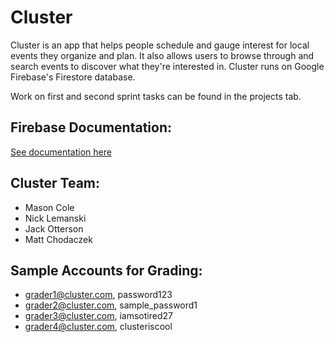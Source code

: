# Cluster
Cluster is an app that helps people schedule and gauge interest for local events they organize and plan. It also allows users to browse through and search events to discover what they're interested in. Cluster runs on Google Firebase's Firestore database.

Work on first and second sprint tasks can be found in the projects tab.

## Firebase Documentation:
[See documentation here](Firebase/README.md)

## Cluster Team:
- Mason Cole
- Nick Lemanski
- Jack Otterson
- Matt Chodaczek

## Sample Accounts for Grading:
- grader1@cluster.com, password123
- grader2@cluster.com, sample_password1
- grader3@cluster.com, iamsotired27
- grader4@cluster.com, clusteriscool